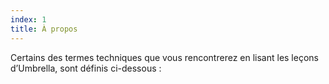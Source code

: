 ```yaml
---
index: 1
title: À propos
---
```

Certains des termes techniques que vous rencontrerez en lisant les leçons d’Umbrella, sont définis ci-dessous :